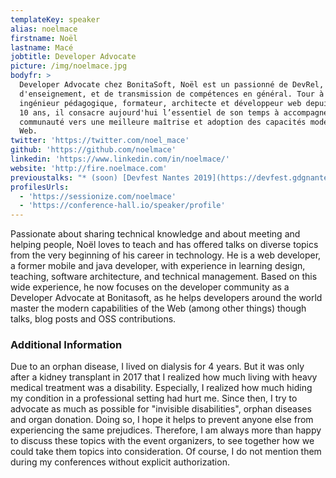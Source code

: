 ```yaml
---
templateKey: speaker
alias: noelmace
firstname: Noël
lastname: Macé
jobtitle: Developer Advocate
picture: /img/noelmace.jpg
bodyfr: >
  Developer Advocate chez BonitaSoft, Noël est un passionné de DevRel,
  d'enseignement, et de transmission de compétences en général. Tour à tour
  ingénieur pédagogique, formateur, architecte et développeur web depuis plus de
  10 ans, il consacre aujourd'hui l’essentiel de son temps à accompagner la
  communauté vers une meilleure maîtrise et adoption des capacités modernes du
  Web.
twitter: 'https://twitter.com/noel_mace'
github: 'https://github.com/noelmace'
linkedin: 'https://www.linkedin.com/in/noelmace/'
website: 'http://fire.noelmace.com'
previoustalks: "* (soon) [Devfest Nantes 2019](https://devfest.gdgnantes.com/fr/): The Web is on F.I.R.E\n* (soon) [Devfest Toulouse 2019](https://devfesttoulouse.fr/): Brace yourself, \U0001F366Vanilla is coming … back \U0001F576!\n* [Best of Web 2019](http://bestofweb.paris/): PRPL: it’s time to learn up with the Fantastic Four!\n* [Best of Web 2019](http://bestofweb.paris/): The Web is on F.I.R.E (workshop)\n* [BreizhCamp 2019](https://www.breizhcamp.org/conference/programme/): The Web is still on F.I.R.E\n* [Angular Connect 2018](https://past.angularconnect.com/2018/): [Deep dive into Angular CLI 7](https://past.angularconnect.com/2018/talks.html#noel-mace) (workshop)\n* [NantesJS](https://nantesjs.org/) (Feb. 2019): ML driven UX made easy with Guess.js\n* [Capitole du libre 2018](https://2018.capitoledulibre.org/): Réconcilier l’ESN avec la communauté et le logiciel libre\n* Algolia Tech Lunch (Oct. 2018): Of code & Avocados\n* AngularX Paris (July 2018): Angular mono-repositories\n* [SFEIR Schools](https://www.sfeir.com/formation/school) Angular & PWA/Modern Web\n* many workshops & talks as a professional trainer, speaker & head of teaching between 2009 & 2015\n* and many more.\n\nGo check [bit.ly/noel-talks](http://bit.ly/noel-talks) for some video recordings.\n"
profilesUrls:
  - 'https://sessionize.com/noelmace'
  - 'https://conference-hall.io/speaker/profile'
---
```

Passionate about sharing technical knowledge and about meeting and helping people, Noël loves to teach and has offered talks on diverse topics from the very beginning of his career in technology. He is a web developer, a former mobile and java developer, with experience in learning design, teaching, software architecture, and technical management. Based on this wide experience, he now focuses on the developer community as a Developer Advocate at Bonitasoft, as he helps developers around the world master the modern capabilities of the Web (among other things) though talks, blog posts and OSS contributions.

### Additional Information

Due to an orphan disease, I lived on dialysis for 4 years. But it was only after a kidney transplant in 2017 that I realized how much living with heavy medical treatment was a disability. Especially, I realized how much hiding my condition in a professional setting had hurt me. Since then, I try to advocate as much as possible for "invisible disabilities", orphan diseases and organ donation. Doing so, I hope it helps to prevent anyone else from experiencing the same prejudices. Therefore, I am always more than happy to discuss these topics with the event organizers, to see together how we could take them topics into consideration. Of course, I do not mention them during my conferences without explicit authorization.
